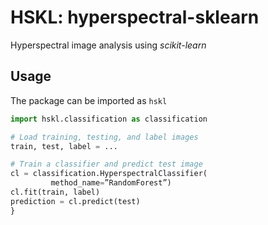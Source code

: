 # HSKL: hyperspectral-sklearn

Hyperspectral image analysis using *scikit-learn*

## Usage

The package can be imported as `hskl`

```python
import hskl.classification as classification

# Load training, testing, and label images
train, test, label = ...

# Train a classifier and predict test image
cl = classification.HyperspectralClassifier(
         method_name=”RandomForest”)
cl.fit(train, label)
prediction = cl.predict(test)
}
```

